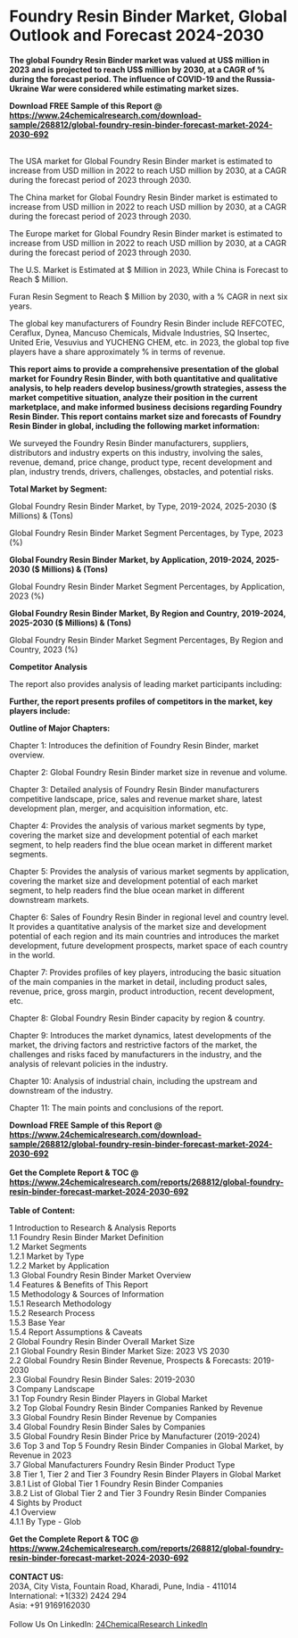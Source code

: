 <h1>Foundry Resin Binder Market, Global Outlook and Forecast 2024-2030</h1><p><strong>The global Foundry Resin Binder market was valued at US$ million in 2023 and is projected to reach US$ million by 2030, at a CAGR of % during the forecast period. The influence of COVID-19 and the Russia-Ukraine War were considered while estimating market sizes.</strong></p><p>
</p><p></p><div><b>Download FREE Sample of this Report @ 
            <a href="https://www.24chemicalresearch.com/download-sample/268812/global-foundry-resin-binder-forecast-market-2024-2030-692">
            https://www.24chemicalresearch.com/download-sample/268812/global-foundry-resin-binder-forecast-market-2024-2030-692</a></b></div><br><p>
</p><p>The USA market for Global Foundry Resin Binder market is estimated to increase from USD million in 2022 to reach USD million by 2030, at a CAGR during the forecast period of 2023 through 2030.</p><p>
</p><p>The China market for Global Foundry Resin Binder market is estimated to increase from USD million in 2022 to reach USD million by 2030, at a CAGR during the forecast period of 2023 through 2030.</p><p>
</p><p>The Europe market for Global Foundry Resin Binder market is estimated to increase from USD million in 2022 to reach USD million by 2030, at a CAGR during the forecast period of 2023 through 2030.</p><p>
</p><p>The U.S. Market is Estimated at $ Million in 2023, While China is Forecast to Reach $ Million.</p><p>
Furan Resin Segment to Reach $ Million by 2030, with a % CAGR in next six years.</p><p>
The global key manufacturers of Foundry Resin Binder include REFCOTEC, Ceraflux, Dynea, Mancuso Chemicals, Midvale Industries, SQ Insertec, United Erie, Vesuvius and YUCHENG CHEM, etc. in 2023, the global top five players have a share approximately % in terms of revenue.</p><p>
<strong>This report aims to provide a comprehensive presentation of the global market for Foundry Resin Binder, with both quantitative and qualitative analysis, to help readers develop business/growth strategies, assess the market competitive situation, analyze their position in the current marketplace, and make informed business decisions regarding Foundry Resin Binder. This report contains market size and forecasts of Foundry Resin Binder in global, including the following market information:</strong></p><p>
</p><p>
</p><p>We surveyed the Foundry Resin Binder manufacturers, suppliers, distributors and industry experts on this industry, involving the sales, revenue, demand, price change, product type, recent development and plan, industry trends, drivers, challenges, obstacles, and potential risks.</p><p>
<strong>Total Market by Segment:</strong></p><p>
Global Foundry Resin Binder Market, by Type, 2019-2024, 2025-2030 ($ Millions) &amp; (Tons)</p><p>
Global Foundry Resin Binder Market Segment Percentages, by Type, 2023 (%)</p><p>
</p><p>
</p><p><strong>Global Foundry Resin Binder Market, by Application, 2019-2024, 2025-2030 ($ Millions) &amp; (Tons)</strong></p><p>
Global Foundry Resin Binder Market Segment Percentages, by Application, 2023 (%)</p><p>
</p><p>
</p><p><strong>Global Foundry Resin Binder Market, By Region and Country, 2019-2024, 2025-2030 ($ Millions) &amp; (Tons)</strong></p><p>
Global Foundry Resin Binder Market Segment Percentages, By Region and Country, 2023 (%)</p><p>
</p><p>
</p><p><strong>Competitor Analysis</strong></p><p>
The report also provides analysis of leading market participants including:</p><p>
</p><p>
</p><p><strong>Further, the report presents profiles of competitors in the market, key players include:</strong></p><p>
</p><p>
</p><p><strong>Outline of Major Chapters:</strong></p><p>
Chapter 1: Introduces the definition of Foundry Resin Binder, market overview.</p><p>
Chapter 2: Global Foundry Resin Binder market size in revenue and volume.</p><p>
Chapter 3: Detailed analysis of Foundry Resin Binder manufacturers competitive landscape, price, sales and revenue market share, latest development plan, merger, and acquisition information, etc.</p><p>
Chapter 4: Provides the analysis of various market segments by type, covering the market size and development potential of each market segment, to help readers find the blue ocean market in different market segments.</p><p>
Chapter 5: Provides the analysis of various market segments by application, covering the market size and development potential of each market segment, to help readers find the blue ocean market in different downstream markets.</p><p>
Chapter 6: Sales of Foundry Resin Binder in regional level and country level. It provides a quantitative analysis of the market size and development potential of each region and its main countries and introduces the market development, future development prospects, market space of each country in the world.</p><p>
Chapter 7: Provides profiles of key players, introducing the basic situation of the main companies in the market in detail, including product sales, revenue, price, gross margin, product introduction, recent development, etc.</p><p>
Chapter 8: Global Foundry Resin Binder capacity by region &amp; country.</p><p>
Chapter 9: Introduces the market dynamics, latest developments of the market, the driving factors and restrictive factors of the market, the challenges and risks faced by manufacturers in the industry, and the analysis of relevant policies in the industry.</p><p>
Chapter 10: Analysis of industrial chain, including the upstream and downstream of the industry.</p><p>
Chapter 11: The main points and conclusions of the report.</p><div><b>Download FREE Sample of this Report @ 
            <a href="https://www.24chemicalresearch.com/download-sample/268812/global-foundry-resin-binder-forecast-market-2024-2030-692">
            https://www.24chemicalresearch.com/download-sample/268812/global-foundry-resin-binder-forecast-market-2024-2030-692</a></b></div><br><div><b>Get the Complete Report & TOC @ 
            <a href="https://www.24chemicalresearch.com/reports/268812/global-foundry-resin-binder-forecast-market-2024-2030-692">
            https://www.24chemicalresearch.com/reports/268812/global-foundry-resin-binder-forecast-market-2024-2030-692</a></b></div><br>
            <b>Table of Content:</b><p>1 Introduction to Research & Analysis Reports<br />
    1.1 Foundry Resin Binder Market Definition<br />
    1.2 Market Segments<br />
        1.2.1 Market by Type<br />
        1.2.2 Market by Application<br />
    1.3 Global Foundry Resin Binder Market Overview<br />
    1.4 Features & Benefits of This Report<br />
    1.5 Methodology & Sources of Information<br />
        1.5.1 Research Methodology<br />
        1.5.2 Research Process<br />
        1.5.3 Base Year<br />
        1.5.4 Report Assumptions & Caveats<br />
2 Global Foundry Resin Binder Overall Market Size<br />
    2.1 Global Foundry Resin Binder Market Size: 2023 VS 2030<br />
    2.2 Global Foundry Resin Binder Revenue, Prospects & Forecasts: 2019-2030<br />
    2.3 Global Foundry Resin Binder Sales: 2019-2030<br />
3 Company Landscape<br />
    3.1 Top Foundry Resin Binder Players in Global Market<br />
    3.2 Top Global Foundry Resin Binder Companies Ranked by Revenue<br />
    3.3 Global Foundry Resin Binder Revenue by Companies<br />
    3.4 Global Foundry Resin Binder Sales by Companies<br />
    3.5 Global Foundry Resin Binder Price by Manufacturer (2019-2024)<br />
    3.6 Top 3 and Top 5 Foundry Resin Binder Companies in Global Market, by Revenue in 2023<br />
    3.7 Global Manufacturers Foundry Resin Binder Product Type<br />
    3.8 Tier 1, Tier 2 and Tier 3 Foundry Resin Binder Players in Global Market<br />
        3.8.1 List of Global Tier 1 Foundry Resin Binder Companies<br />
        3.8.2 List of Global Tier 2 and Tier 3 Foundry Resin Binder Companies<br />
4 Sights by Product<br />
    4.1 Overview<br />
        4.1.1 By Type - Glob</p><div><b>Get the Complete Report & TOC @ 
            <a href="https://www.24chemicalresearch.com/reports/268812/global-foundry-resin-binder-forecast-market-2024-2030-692">
            https://www.24chemicalresearch.com/reports/268812/global-foundry-resin-binder-forecast-market-2024-2030-692</a></b></div><br><b>CONTACT US:</b><br>
            203A, City Vista, Fountain Road, Kharadi, Pune, India - 411014<br>
            International: +1(332) 2424 294<br>
            Asia: +91 9169162030 <br><br>
            Follow Us On LinkedIn: <a href="https://www.linkedin.com/company/24chemicalresearch/">24ChemicalResearch LinkedIn</a>